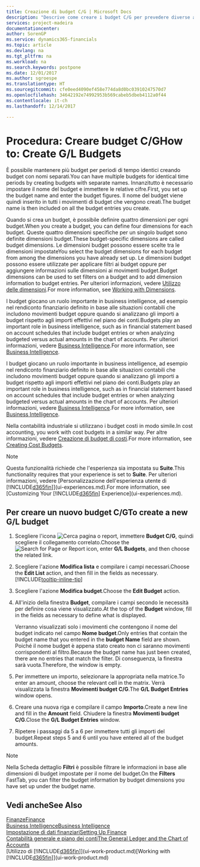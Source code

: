 ```yaml
---
title: Creazione di budget C/G | Microsoft Docs
description: "Descrive come creare i budget C/G per prevedere diverse attività finanziarie e assegnare le dimensioni per scopi di business intelligence."
services: project-madeira
documentationcenter: 
author: SorenGP
ms.service: dynamics365-financials
ms.topic: article
ms.devlang: na
ms.tgt_pltfrm: na
ms.workload: na
ms.search.keywords: postpone
ms.date: 12/01/2017
ms.author: sgroespe
ms.translationtype: HT
ms.sourcegitcommit: cfe0eed4090ef458e774da8d0bc03910247570d7
ms.openlocfilehash: 34642192e74992953b569cabeb5dbeb4112a0f44
ms.contentlocale: it-ch
ms.lasthandoff: 12/14/2017

---
```

# <a name="how-to-create-gl-budgets"></a><span data-ttu-id="0f597-103">Procedura: Creare budget C/G</span><span class="sxs-lookup"><span data-stu-id="0f597-103">How to: Create G/L Budgets</span></span>
<span data-ttu-id="0f597-104">È possibile mantenere più budget per periodi di tempo identici creando budget con nomi separati.</span><span class="sxs-lookup"><span data-stu-id="0f597-104">You can have multiple budgets for identical time periods by creating budgets with separate names.</span></span> <span data-ttu-id="0f597-105">Innanzitutto è necessario impostare il nome del budget e immettere le relative cifre.</span><span class="sxs-lookup"><span data-stu-id="0f597-105">First, you set up the budget name and enter the budget figures.</span></span> <span data-ttu-id="0f597-106">Il nome del budget viene quindi inserito in tutti i movimenti di budget che vengono creati.</span><span class="sxs-lookup"><span data-stu-id="0f597-106">The budget name is then included on all the budget entries you create.</span></span>  

 <span data-ttu-id="0f597-107">Quando si crea un budget, è possibile definire quattro dimensioni per ogni budget.</span><span class="sxs-lookup"><span data-stu-id="0f597-107">When you create a budget, you can define four dimensions for each budget.</span></span> <span data-ttu-id="0f597-108">Queste quattro dimensioni specifiche per un singolo budget sono definite dimensioni budget.</span><span class="sxs-lookup"><span data-stu-id="0f597-108">These budget-specific dimensions are called budget dimensions.</span></span> <span data-ttu-id="0f597-109">Le dimensioni budget possono essere scelte tra le dimensioni impostate</span><span class="sxs-lookup"><span data-stu-id="0f597-109">You select the budget dimensions for each budget from among the dimensions you have already set up.</span></span> <span data-ttu-id="0f597-110">Le dimensioni budget possono essere utilizzate per applicare filtri ai budget oppure per aggiungere informazioni sulle dimensioni ai movimenti budget.</span><span class="sxs-lookup"><span data-stu-id="0f597-110">Budget dimensions can be used to set filters on a budget and to add dimension information to budget entries.</span></span> <span data-ttu-id="0f597-111">Per ulteriori informazioni, vedere [Utilizzo delle dimensioni](finance-dimensions.md).</span><span class="sxs-lookup"><span data-stu-id="0f597-111">For more information, see [Working with Dimensions](finance-dimensions.md).</span></span>

 <span data-ttu-id="0f597-112">I budget giocano un ruolo importante in business intelligence, ad esempio nel rendiconto finanziario definito in base alle situazioni contabili che includono movimenti budget oppure quando si analizzano gli importi a budget rispetto agli importi effettivi nel piano dei conti.</span><span class="sxs-lookup"><span data-stu-id="0f597-112">Budgets play an important role in business intelligence, such as in financial statement based on account schedules that include budget entries or when analyzing budgeted versus actual amounts in the chart of accounts.</span></span> <span data-ttu-id="0f597-113">Per ulteriori informazioni, vedere [Business Intelligence](bi.md).</span><span class="sxs-lookup"><span data-stu-id="0f597-113">For more information, see [Business Intelligence](bi.md).</span></span>

 <span data-ttu-id="0f597-114">I budget giocano un ruolo importante in business intelligence, ad esempio nel rendiconto finanziario definito in base alle situazioni contabili che includono movimenti budget oppure quando si analizzano gli importi a budget rispetto agli importi effettivi nel piano dei conti.</span><span class="sxs-lookup"><span data-stu-id="0f597-114">Budgets play an important role in business intelligence, such as in financial statement based on account schedules that include budget entries or when analyzing budgeted versus actual amounts in the chart of accounts.</span></span> <span data-ttu-id="0f597-115">Per ulteriori informazioni, vedere [Business Intelligence](bi.md).</span><span class="sxs-lookup"><span data-stu-id="0f597-115">For more information, see [Business Intelligence](bi.md).</span></span>

<span data-ttu-id="0f597-116">Nella contabilità industriale si utilizzano i budget costi in modo simile.</span><span class="sxs-lookup"><span data-stu-id="0f597-116">In cost accounting, you work with cost budgets in a similar way.</span></span> <span data-ttu-id="0f597-117">Per altre informazioni, vedere [Creazione di budget di costi](finance-create-cost-budgets.md).</span><span class="sxs-lookup"><span data-stu-id="0f597-117">For more information, see [Creating Cost Budgets](finance-create-cost-budgets.md).</span></span>    

 > [!NOTE]  
>   <span data-ttu-id="0f597-118">Questa funzionalità richiede che l'esperienza sia impostata su **Suite**.</span><span class="sxs-lookup"><span data-stu-id="0f597-118">This functionality requires that your experience is set to **Suite**.</span></span> <span data-ttu-id="0f597-119">Per ulteriori informazioni, vedere [Personalizzazione dell'esperienza utente di [!INCLUDE[d365fin](includes/d365fin_md.md)]](ui-experiences.md).</span><span class="sxs-lookup"><span data-stu-id="0f597-119">For more information, see [Customizing Your [!INCLUDE[d365fin](includes/d365fin_md.md)] Experience](ui-experiences.md).</span></span>  

## <a name="to-create-a-new-gl-budget"></a><span data-ttu-id="0f597-120">Per creare un nuovo budget C/G</span><span class="sxs-lookup"><span data-stu-id="0f597-120">To create a new G/L budget</span></span>  
1. <span data-ttu-id="0f597-121">Scegliere l'icona ![Cerca pagina o report](media/ui-search/search_small.png "icona Cerca pagina o report"), immettere **Budget C/G**, quindi scegliere il collegamento correlato.</span><span class="sxs-lookup"><span data-stu-id="0f597-121">Choose the ![Search for Page or Report](media/ui-search/search_small.png "Search for Page or Report icon") icon, enter **G/L Budgets**, and then choose the related link.</span></span>  
2. <span data-ttu-id="0f597-122">Scegliere l'azione **Modifica lista** e compilare i campi necessari.</span><span class="sxs-lookup"><span data-stu-id="0f597-122">Choose the **Edit List** action, and then fill in the fields as necessary.</span></span> [!INCLUDE[tooltip-inline-tip](includes/tooltip-inline-tip_md.md)]  
3. <span data-ttu-id="0f597-123">Scegliere l'azione **Modifica budget**.</span><span class="sxs-lookup"><span data-stu-id="0f597-123">Choose the **Edit Budget** action.</span></span>
4. <span data-ttu-id="0f597-124">All'inizio della finestra **Budget**, compilare i campi secondo le necessità per definire cosa viene visualizzato.</span><span class="sxs-lookup"><span data-stu-id="0f597-124">At the top of the **Budget** window, fill in the fields as necessary to define what is displayed.</span></span>  

    <span data-ttu-id="0f597-125">Verranno visualizzati solo i movimenti che contengono il nome del budget indicato nel campo **Nome budget**.</span><span class="sxs-lookup"><span data-stu-id="0f597-125">Only entries that contain the budget name that you entered in the **budget Name** field are shown.</span></span> <span data-ttu-id="0f597-126">Poiché il nome budget è appena stato creato non ci saranno movimenti corrispondenti al filtro.</span><span class="sxs-lookup"><span data-stu-id="0f597-126">Because the budget name has just been created, there are no entries that match the filter.</span></span> <span data-ttu-id="0f597-127">Di conseguenza, la finestra sarà vuota.</span><span class="sxs-lookup"><span data-stu-id="0f597-127">Therefore, the window is empty.</span></span>  
5. <span data-ttu-id="0f597-128">Per immettere un importo, selezionare la appropriata nella matrice.</span><span class="sxs-lookup"><span data-stu-id="0f597-128">To enter an amount, choose the relevant cell in the matrix.</span></span> <span data-ttu-id="0f597-129">Verrà visualizzata la finestra **Movimenti budget C/G**.</span><span class="sxs-lookup"><span data-stu-id="0f597-129">The **G/L Budget Entries** window opens.</span></span>  
6. <span data-ttu-id="0f597-130">Creare una nuova riga e compilare il campo **Importo**.</span><span class="sxs-lookup"><span data-stu-id="0f597-130">Create a new line and fill in the **Amount** field.</span></span> <span data-ttu-id="0f597-131">Chiudere la finestra **Movimenti budget C/G**.</span><span class="sxs-lookup"><span data-stu-id="0f597-131">Close the **G/L Budget Entries** window.</span></span>  
7. <span data-ttu-id="0f597-132">Ripetere i passaggi da 5 a 6 per immettere tutti gli importi del budget.</span><span class="sxs-lookup"><span data-stu-id="0f597-132">Repeat steps 5 and 6 until you have entered all of the budget amounts.</span></span>  

> [!NOTE]  
>  <span data-ttu-id="0f597-133">Nella Scheda dettaglio **Filtri** è possibile filtrare le informazioni in base alle dimensioni di budget impostate per il nome del budget.</span><span class="sxs-lookup"><span data-stu-id="0f597-133">On the **Filters** FastTab, you can filter the budget information by budget dimensions you have set up under the budget name.</span></span>   

## <a name="see-also"></a><span data-ttu-id="0f597-134">Vedi anche</span><span class="sxs-lookup"><span data-stu-id="0f597-134">See Also</span></span>
[<span data-ttu-id="0f597-135">Finanze</span><span class="sxs-lookup"><span data-stu-id="0f597-135">Finance</span></span>](finance.md)  
[<span data-ttu-id="0f597-136">Business Intelligence</span><span class="sxs-lookup"><span data-stu-id="0f597-136">Business Intelligence</span></span>](bi.md)  
[<span data-ttu-id="0f597-137">Impostazione di dati finanziari</span><span class="sxs-lookup"><span data-stu-id="0f597-137">Setting Up Finance</span></span>](finance-setup-finance.md)  
[<span data-ttu-id="0f597-138">Contabilità generale e piano dei conti</span><span class="sxs-lookup"><span data-stu-id="0f597-138">The General Ledger and the Chart of Accounts</span></span>](finance-general-ledger.md)  
<span data-ttu-id="0f597-139">[Utilizzo di [!INCLUDE[d365fin](includes/d365fin_md.md)]](ui-work-product.md)</span><span class="sxs-lookup"><span data-stu-id="0f597-139">[Working with [!INCLUDE[d365fin](includes/d365fin_md.md)]](ui-work-product.md)</span></span>  

